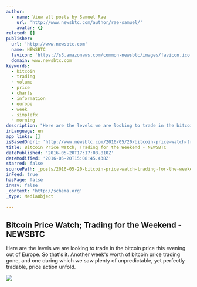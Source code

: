 ```yaml
---
author:
  - name: View all posts by Samuel Rae
    url: 'http://www.newsbtc.com/author/rae-samuel/'
    avatar: {}
related: []
publisher:
  url: 'http://www.newsbtc.com'
  name: NEWSBTC
  favicon: 'https://s3.amazonaws.com/common-newsbtc/images/favicon.ico'
  domain: www.newsbtc.com
keywords:
  - bitcoin
  - trading
  - volume
  - price
  - charts
  - information
  - europe
  - week
  - simplefx
  - morning
description: "Here are the levels we are looking to trade in the bitcoin price this evening out of Europe. So that's it. Another week's worth of bitcoin price trading gone, and one during which we saw plenty of unpredictable, yet perfectly tradable, price action unfold."
inLanguage: en
app_links: []
isBasedOnUrl: 'http://www.newsbtc.com/2016/05/20/bitcoin-price-watch-trading-weekend/'
title: Bitcoin Price Watch; Trading for the Weekend - NEWSBTC
datePublished: '2016-05-20T17:17:08.810Z'
dateModified: '2016-05-20T15:08:45.438Z'
starred: false
sourcePath: _posts/2016-05-20-bitcoin-price-watch-trading-for-the-weekend-newsbtc.md
inFeed: true
hasPage: false
inNav: false
_context: 'http://schema.org'
_type: MediaObject

---
```

<article style=""><h1>Bitcoin Price Watch; Trading for the Weekend - NEWSBTC</h1><p>Here are the levels we are looking to trade in the bitcoin price this evening out of Europe. So that's it. Another week's worth of bitcoin price trading gone, and one during which we saw plenty of unpredictable, yet perfectly tradable, price action unfold.</p><img src="http://s3.amazonaws.com/main-newsbtc-images/2016/05/20092931/Screen-Shot-2016-05-20-at-10.29.08.png" /></article>